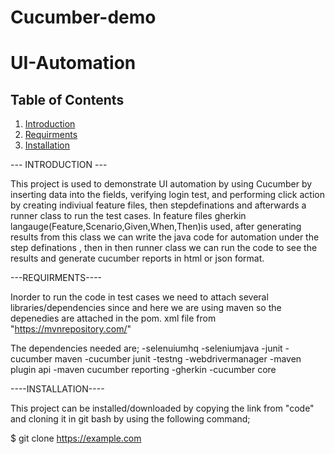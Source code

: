 # Cucumber-demo
# UI-Automation
## Table of Contents
1. [Introduction](#introduction)
2. [Requirments](#requirments)
3. [Installation](#installation)

--- INTRODUCTION ---

This project is used to demonstrate UI automation by using Cucumber by inserting data into the fields, verifying login test, and performing click action by creating 
indiviual feature files, then stepdefinations and afterwards a runner class to run the test cases.
In feature files gherkin langauge(Feature,Scenario,Given,When,Then)is used, after generating results from this class we can write the java code for automation under 
the step definations , then in then runner class we can run the code to see the results and generate cucumber reports in html or json format.


---REQUIRMENTS----

Inorder to run the code in test cases we need to attach several libraries/dependencies since and here we are using maven so the depenedies are attached in the pom.
xml file from "https://mvnrepository.com/"

The dependencies needed are;
-selenuiumhq
-seleniumjava
-junit
-cucumber maven
-cucumber junit
-testng
-webdrivermanager
-maven plugin api
-maven cucumber reporting
-gherkin
-cucumber core 


----INSTALLATION----

This project can be installed/downloaded by copying the link from "code" and cloning it in git bash by using the following command;

$ git clone https://example.com
